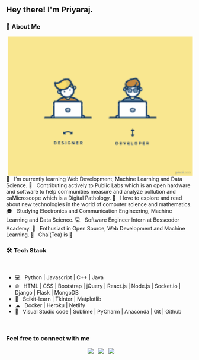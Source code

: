 <h2> Hey there! I'm Priyaraj.
<h3> 👨  About Me </h3>
<img align="right" alt="GIF" src="https://github.com/Priyaraj17/gif/blob/main/tenor.gif" width="500"/>

🔭 &nbsp; I’m currently learning Web Development, Machine Learning and Data Science.
 📎 &nbsp; Contributing actively to Public Labs which is an open hardware and software to help communities measure and analyze pollution and caMicroscope which is a Digital                 Pathology. 
 🤔  &nbsp; I love to explore and read about new technologies in the world of computer science and mathematics.
 🎓 &nbsp; Studying Electronics and Communication Engineering, Machine Learning and Data Science.
 💻 &nbsp; Software Engineer Intern at Bosscoder Academy.
 🌱 &nbsp; Enthusiast in Open Source, Web Development and Machine Learning.
 🍵 &nbsp; Chai(Tea) is 💟  


<h3>🛠 Tech Stack</h3>


<br>

- 💻  &nbsp; Python | Javascript | C++ | Java   
- 🌐  &nbsp; HTML | CSS | Bootstrap | jQuery | React.js | Node.js | Socket.io | Django | Flask | MongoDB
- 🐍  &nbsp; Scikit-learn | Tkinter | Matplotlib
- ☁  &nbsp; Docker | Heroku | Netlify
- 🔧  &nbsp; Visual Studio code | Sublime | PyCharm | Anaconda | Git | Github



</br>



<h3> Feel free to connect with me </h3>

<p align="center">
&nbsp;  <a href="https://instagram.com/priyaraj.17?igshid=1uxjsu45c6hf6" alt="Instagram"><img src="https://img.icons8.com/cotton/64/000000/instagram-new.png"/></a>
&nbsp;  <a href="https://www.linkedin.com/in/priyaraj-sharma-9a2101187"><img src="https://img.icons8.com/doodle/48/000000/linkedin--v2.png"/></a>
&nbsp;  <a href="mailto:priyaraj.17@outlook.com"><img src="https://img.icons8.com/doodle/48/000000/ms-outlook.png"/></a>

